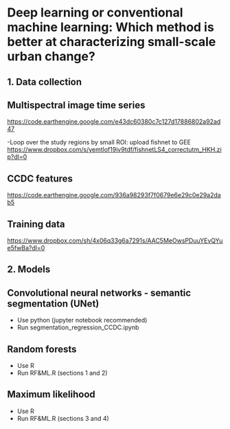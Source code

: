 # Deep learning or conventional machine learning: Which method is better at characterizing small-scale urban change?

## 1. Data collection

## Multispectral image time series
https://code.earthengine.google.com/e43dc60380c7c127d17886802a92ad47

-Loop over the study regions by small ROI:
upload fishnet to GEE
https://www.dropbox.com/s/yemtlof19iv9tdf/fishnetLS4_correctutm_HKH.zip?dl=0


## CCDC features
https://code.earthengine.google.com/936a98293f7f0679e6e29c0e29a2dab5


## Training data
https://www.dropbox.com/sh/4x06q33g6a7291s/AAC5MeOwsPDuuYEvQYue5fwBa?dl=0

## 2. Models
## Convolutional neural networks - semantic segmentation (UNet)
- Use python (jupyter notebook recommended)
- Run segmentation_regression_CCDC.ipynb

## Random forests
- Use R
- Run RF&ML.R (sections 1 and 2)

## Maximum likelihood
- Use R
- Run RF&ML.R (sections 3 and 4)



